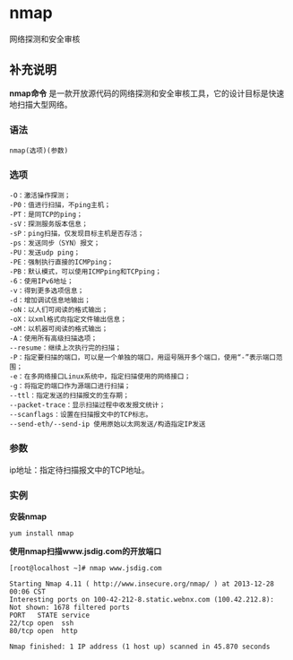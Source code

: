 nmap
===

网络探测和安全审核

## 补充说明

**nmap命令** 是一款开放源代码的网络探测和安全审核工具，它的设计目标是快速地扫描大型网络。

### 语法  

```
nmap(选项)(参数)
```

### 选项  

```
-O：激活操作探测；
-P0：值进行扫描，不ping主机；
-PT：是同TCP的ping；
-sV：探测服务版本信息；
-sP：ping扫描，仅发现目标主机是否存活；
-ps：发送同步（SYN）报文；
-PU：发送udp ping；
-PE：强制执行直接的ICMPping；
-PB：默认模式，可以使用ICMPping和TCPping；
-6：使用IPv6地址；
-v：得到更多选项信息；
-d：增加调试信息地输出；
-oN：以人们可阅读的格式输出；
-oX：以xml格式向指定文件输出信息；
-oM：以机器可阅读的格式输出；
-A：使用所有高级扫描选项；
--resume：继续上次执行完的扫描；
-P：指定要扫描的端口，可以是一个单独的端口，用逗号隔开多个端口，使用“-”表示端口范围；
-e：在多网络接口Linux系统中，指定扫描使用的网络接口；
-g：将指定的端口作为源端口进行扫描；
--ttl：指定发送的扫描报文的生存期；
--packet-trace：显示扫描过程中收发报文统计；
--scanflags：设置在扫描报文中的TCP标志。
--send-eth/--send-ip 使用原始以太网发送/构造指定IP发送
```

### 参数  

ip地址：指定待扫描报文中的TCP地址。

### 实例  

 **安装nmap** 

```
yum install nmap
```

 **使用nmap扫描www.jsdig.com的开放端口** 

```
[root@localhost ~]# nmap www.jsdig.com

Starting Nmap 4.11 ( http://www.insecure.org/nmap/ ) at 2013-12-28 00:06 CST
Interesting ports on 100-42-212-8.static.webnx.com (100.42.212.8):
Not shown: 1678 filtered ports
PORT   STATE service
22/tcp open  ssh
80/tcp open  http

Nmap finished: 1 IP address (1 host up) scanned in 45.870 seconds
```


<!-- Linux命令行搜索引擎：https://jaywcjlove.github.io/linux-command/ -->
